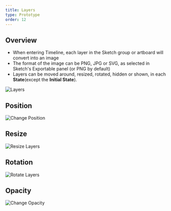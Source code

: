 ```yaml
---
title: Layers
type: Prototype
order: 12
---
```

## Overview

* When entering Timeline, each layer in the Sketch group or artboard will convert into an image
* The format of the image can be PNG, JPG or SVG, as selected in Sketch's Exportable panel (or PNG by default)
* Layers can be moved around, resized, rotated, hidden or shown, in each **State**(except the **Initial State**).

![Layers](https://docs.animaapp.com/images/timeline/terminology/layers.png)

## Position

![Change Position](https://docs.animaapp.com/images/timeline/position.gif)

## Resize

![Resize Layers](https://docs.animaapp.com/images/timeline/resize.gif)

## Rotation

![Rotate Layers](https://docs.animaapp.com/images/timeline/rotate.gif)

## Opacity

![Change Opacity](https://docs.animaapp.com/images/timeline/opacity.gif)
